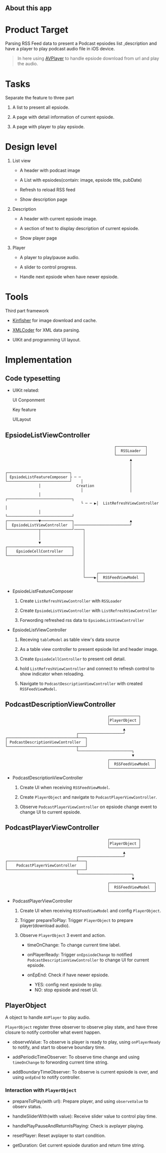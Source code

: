 About this app
---

# Product Target

Parsing RSS Feed data to present a Podcast epsiodes list ,description and have a player to play podcast audio file in iOS device.

> In here using [AVPlayer](https://developer.apple.com/documentation/avfoundation/avplayer) to handle epsiode download from url and play the audio.

# Tasks

Separate the feature to three part

1. A list to present all epsiode.

2. A page with detail information of current epsiode.

3. A page with player to play epsiode.

# Design level

1. List view

    - A header with podcast image

    - A List with epsiodes(contain: image, epsiode title, pubDate)

    - Refresh to reload RSS feed

    - Show description page

2. Description

    - A header with current epsiode image.

    - A section of text to display description of current epsiode.

    - Show player page

3. Player

    - A player to play/pause audio.

    - A slider to control progress.

    - Handle next epsiode when have newer epsiode.

# Tools

Third part framework

- [Kinfisher](https://github.com/onevcat/Kingfisher) for image download and cache.

- [XMLCoder](https://github.com/CoreOffice/XMLCoder) for XML data parsing.

- UIKit and programming UI layout.

# Implementation

## Code typesetting

- UIKit related: 
    
    UI Conponment

    Key feature

    UILayout

## EpsiodeListViewController

	                                                 ┌─────────────┐        
	                                                 │  RSSLoader  │        
	                                                 └─────────────┘        
	                                                        ▲               
	                                                        │               
	                                                        │               
	┌────────────────────────────┐                          │               
	│ EpsiodeListFeatureComposer ├ ─ ─                      │               
	└────────────────────────────┘    │                     │               
	               │                Creation                │               
	                                  │                     │               
	               │                         ┌─────────────────────────────┐
	                                  └ ─ ─ ▶│  ListRefreshViewController  │
	               │                         └─────────────────────────────┘
	┌──────────────▼──────────────┐                         ▲               
	│  EpsiodeListViewController  │─────────────────────────┘               
	└──────────────┬──────────────┘────┐                                    
	               │                   │                                    
	               │                   │                                    
	               ▼                   │                                    
	┌─────────────────────────────┐    │                                    
	│    EpsiodeCellController    │    │                                    
	└─────────────────────────────┘    │                                    
	                                   │                                    
	                                   │                                    
	                                   │                                    
	                                   │     ┌────────────────────┐         
	                                   └────▶│  RSSFeedViewModel  │         
	                                         └────────────────────┘

- EpsiodeListFeatureComposer

    1. Create `ListRefreshViewController` with `RSSLoader`

    2. Create `EpsiodeListViewController` with `ListRefreshViewController`

    3. Forwording refreshed rss data to `EpsiodeListViewController` 

- EpsiodeListViewController 

    1. Receving `tableModel` as table view's data source

    1. As a table view controller to present epsiode list and header image.

    2. Create `EpsiodeCellController` to present cell detail.

    3. hold `ListRefreshViewController` and connect to refresh control to show indicator when reloading.

    4. Navigate to `PodcastDescriptionViewController` with created `RSSFeedViewModel`.


## PodcastDescriptionViewController

	                                              ┌─────────────┐       
	                                              │PlayerObject │       
	                                              └─────────────┘       
	                                                     ▲              
	                                ┌────────────────────┘              
	┌───────────────────────────────┴───┐                               
	│ PodcastDescriptionViewController  │                               
	└───────────────────────────────┬───┘                               
	                                └────────────────────────┐          
	                                                         ▼          
	                                              ┌────────────────────┐
	                                              │  RSSFeedViewModel  │
	                                              └────────────────────┘

- PodcastDescriptionViewController

    1. Create UI when receiving `RSSFeedViewModel`.

    2. Create `PlayerObject` and navigate to `PodcastPlayerViewController`.

    3. Observe `PodcastPlayerViewController` on epsiode change event to change UI to current epsiode.


## PodcastPlayerViewController

	                                              ┌─────────────┐       
	                                              │PlayerObject │       
	                                              └─────────────┘       
	                                                     ▲              
	                                ┌────────────────────┘              
	┌───────────────────────────────┴───┐                               
	│    PodcastPlayerViewController    │                               
	└───────────────────────────────┬───┘                               
	                                └────────────────────────┐          
	                                                         ▼          
	                                              ┌────────────────────┐
	                                              │  RSSFeedViewModel  │
	                                              └────────────────────┘

- PodcastPlayerViewController

    1. Create UI when receiving `RSSFeedViewModel` and config `PlayerObject`.

    2. Trigger prepareToPlay: Trigger `PlayerObject` to prepare player(download audio).

    2. Observe `PlayerObject` 3 event and action.

        - timeOnChange: To change current time label.

        - onPlayerReady: Trigger `onEpsiodeChange` to notified `PodcastDescriptionViewController` to change UI for current epsiode.

        - onEpEnd: Check if have newer epsiode.

            * YES: config next epsiode to play. <br>
            * NO: stop epsiode and reset UI.

## PlayerObject

A object to handle `AVPlayer` to play audio.

`PlayerObject` register three observer to observe play state, and have three closure to notify controller what event happen.

- observeValue: To observe is player is ready to play, using `onPlayerReady` to notify, and start to observe boundary time. 

- addPeriodicTimeObserver: To observe time change and using `timeOnChange` to forwording current time string.

- addBoundaryTimeObserver: To observe is current epsiode is over, and using `onEpEnd` to notify controller.

### Interaction with `PlayerObject`

- prepareToPlay(with url): Prepare player, and using `observeValue` to observ status.

- handleSliderWith(with value): Receive slider value to control play time.

- handlePlayPauseAndReturnIsPlaying: Check is avplayer playing.

- resetPlayer: Reset avplayer to start condition.

- getDuration: Get current epsiode duration and return time string.




